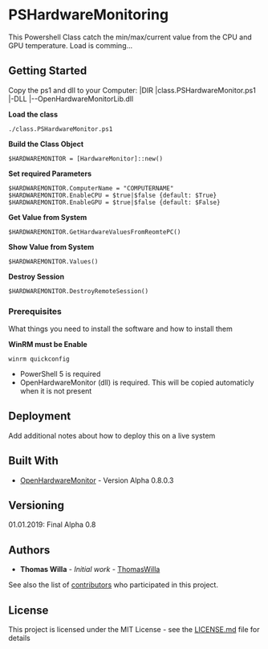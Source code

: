 # PSHardwareMonitoring

This Powershell Class catch the min/max/current value from the CPU and GPU temperature. Load is comming...

## Getting Started
Copy the ps1 and dll to your Computer:
|DIR
|class.PSHardwareMonitor.ps1
|-DLL
|--OpenHardwareMonitorLib.dll


**Load the class**
```
./class.PSHardwareMonitor.ps1
```

**Build the Class Object**
```
$HARDWAREMONITOR = [HardwareMonitor]::new()
```

**Set required Parameters**
```
$HARDWAREMONITOR.ComputerName = "COMPUTERNAME"
$HARDWAREMONITOR.EnableCPU = $true|$false {default: $True}
$HARDWAREMONITOR.EnableGPU = $true|$false {default: $False}
```

**Get Value from System**
```
$HARDWAREMONITOR.GetHardwareValuesFromReomtePC()
```

**Show Value from System**
```
$HARDWAREMONITOR.Values()
```

**Destroy Session**
```
$HARDWAREMONITOR.DestroyRemoteSession()
```

### Prerequisites

What things you need to install the software and how to install them

**WinRM must be Enable**

```
winrm quickconfig
```

* PowerShell 5 is required
* OpenHardwareMonitor (dll) is required. This will be copied automaticly when it is not present


## Deployment

Add additional notes about how to deploy this on a live system

## Built With

* [OpenHardwareMonitor](https://openhardwaremonitor.org/) - Version Alpha 0.8.0.3


## Versioning
01.01.2019: Final Alpha 0.8


## Authors

* **Thomas Willa** - *Initial work* - [ThomasWilla](https://github.com/ThomasWilla)

See also the list of [contributors](https://github.com/ThomasWilla/PSHardwareMonitoring/graphs/contributors) who participated in this project.

## License

This project is licensed under the MIT License - see the [LICENSE.md](LICENSE.md) file for details